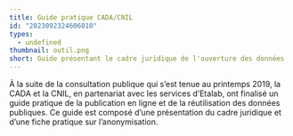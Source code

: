 ```yaml
---
title: Guide pratique CADA/CNIL
id: "2023092324606010"
types:
  - undefined
thumbnail: outil.png
short: Guide présentant le cadre juridique de l'ouverture des données
---
```


À la suite de la consultation publique qui s’est tenue au printemps 2019, la CADA et la CNIL, en partenariat avec les services d’Etalab, ont finalisé un guide pratique de la publication en ligne et de la réutilisation des données publiques. Ce guide est composé d’une présentation du cadre juridique et d’une fiche pratique sur l’anonymisation.